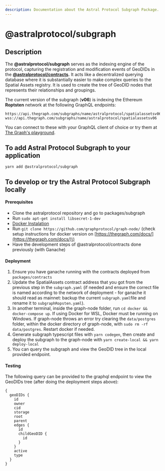 ```yaml
---
description: Documentation about the Astral Protocol Subgraph Package.
---
```


# @astralprotocol/subgraph

## **Description**

The **@astralprotocol/subgraph** serves as the indexing engine of the protocol, capturing the registration and modification events of GeoDIDs in the [**@astralprotocol/contracts**](docs/)**.** It acts like a decentralized querying database where it is substantially easier to make complex queries to the Spatial Assets registry. It is used to create the tree of GeoDID nodes that represents their relationships and groupings.

The current version of the subgraph \(**v06**\) is indexing the Ethereum **Roptsten** network at the following GraphQL endpoints:

```text
https://api.thegraph.com/subgraphs/name/astralprotocol/spatialassetsv06
wss://api.thegraph.com/subgraphs/name/astralprotocol/spatialassetsv06
```

You can connect to these with your GraphQL client of choice or try them at [The Graph's playground](https://thegraph.com/explorer/subgraph/astralprotocol/spatialassetsv06).

## **To add Astral Protocol Subgraph to your application**

```text
yarn add @astralprotocol/subgraph
```

## **To develop or try the Astral Protocol Subgraph locally**

#### Prerequisites

* Clone the astralprotocol repository and go to packages/subgraph
* Run `sudo apt-get install libsecret-1-dev`
* [Docker Instalation](https://docs.docker.com/install/linux/docker-ce/debian/)
* Run `git clone https://github.com/graphprotocol/graph-node/` \(check setup instructions for docker version  on [https://thegraph.com/docs/](https://thegraph.com/docs/)\)
* Have the development steps of @astralprotocol/contracts done previously \(with Ganache\)

#### Deployment

1. Ensure you have ganache running with the contracts deployed from `packages/contracts`
2. Update the SpatialAssets contract address that you got from the previous step in the `subgraph.yaml` \(if needed and ensure the correct file is named according to the network of deployment - for ganache it should read as mainnet: backup the current `subgraph.yaml`file and rename it to `subgraphRopsten.yaml`\).
3. In another terminal, inside the graph-node folder, run `cd docker && docker-compose up`. If using Docker for WSL, Docker must be running on Windows. If graph-node throws an error try clearing the `data/postgres` folder, within the docker directory of graph-node, with `sudo rm -rf data/postgres`. Restart docker if needed.
4. Generate subgraph typescript files with `yarn codegen`, then create and deploy the subgraph to the graph-node with `yarn create-local && yarn deploy-local`
5. You can query the subgraph and view the GeoDID tree in the local provided endpoint.

#### Testing

The following query can be provided to the graphql endpoint to view the GeoDIDs tree \(after doing the deployment steps above\):

```text
{
  geoDIDs {
    id
    owner
    cid
    storage
    root
    parent
    edges {
      id
      childGeoDID {
        id
      }
    }
    active
    type
  }
}
```

